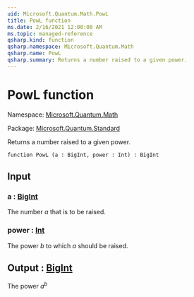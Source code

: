 ```yaml
---
uid: Microsoft.Quantum.Math.PowL
title: PowL function
ms.date: 2/16/2021 12:00:00 AM
ms.topic: managed-reference
qsharp.kind: function
qsharp.namespace: Microsoft.Quantum.Math
qsharp.name: PowL
qsharp.summary: Returns a number raised to a given power.
---
```


# PowL function

Namespace: [Microsoft.Quantum.Math](xref:Microsoft.Quantum.Math)

Package: [Microsoft.Quantum.Standard](https://nuget.org/packages/Microsoft.Quantum.Standard)


Returns a number raised to a given power.

```qsharp
function PowL (a : BigInt, power : Int) : BigInt
```


## Input

### a : [BigInt](xref:microsoft.quantum.lang-ref.bigint)

The number $a$ that is to be raised.


### power : [Int](xref:microsoft.quantum.lang-ref.int)

The power $b$ to which $a$ should be raised.



## Output : [BigInt](xref:microsoft.quantum.lang-ref.bigint)

The power $a^b$